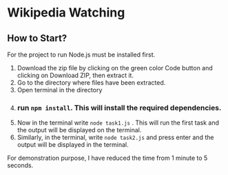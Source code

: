 # Wikipedia Watching
## How to Start?
For the project to run Node.js must be installed first.

1. Download the zip file by clicking on the green color Code button and clicking on Download ZIP, then extract it.
2. Go to the directory where files have been extracted.
3. Open terminal in the directory
4. ###  run `npm install`. This will install the required dependencies.
5. Now in the terminal write `node task1.js` . This will run the first task and the output will be displayed on the terminal.
6. Similarly, in the terminal, write `node task2.js` and press enter and the output will be displayed in the terminal.

For demonstration purpose, I have reduced the time from 1 minute to 5 seconds.
